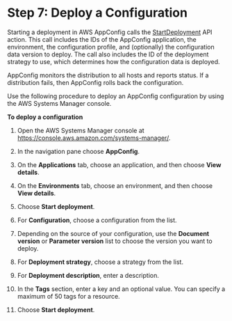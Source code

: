 # Step 7: Deploy a Configuration<a name="appconfig-deploying"></a>

Starting a deployment in AWS AppConfig calls the [StartDeployment](http://docs.aws.amazon.com/appconfig/2019-10-09/APIReference/API_StartDeployment.html) API action\. This call includes the IDs of the AppConfig application, the environment, the configuration profile, and \(optionally\) the configuration data version to deploy\. The call also includes the ID of the deployment strategy to use, which determines how the configuration data is deployed\.

AppConfig monitors the distribution to all hosts and reports status\. If a distribution fails, then AppConfig rolls back the configuration\.

Use the following procedure to deploy an AppConfig configuration by using the AWS Systems Manager console\.

**To deploy a configuration**

1. Open the AWS Systems Manager console at [https://console\.aws\.amazon\.com/systems\-manager/](https://console.aws.amazon.com/systems-manager/)\.

1. In the navigation pane choose **AppConfig**\.

1. On the **Applications** tab, choose an application, and then choose **View details**\.

1. On the **Environments** tab, choose an environment, and then choose **View details**\.

1. Choose **Start deployment**\.

1. For **Configuration**, choose a configuration from the list\.

1. Depending on the source of your configuration, use the **Document version** or **Parameter version** list to choose the version you want to deploy\. 

1. For **Deployment strategy**, choose a strategy from the list\. 

1. For **Deployment description**, enter a description\. 

1. In the **Tags** section, enter a key and an optional value\. You can specify a maximum of 50 tags for a resource\. 

1. Choose **Start deployment**\.